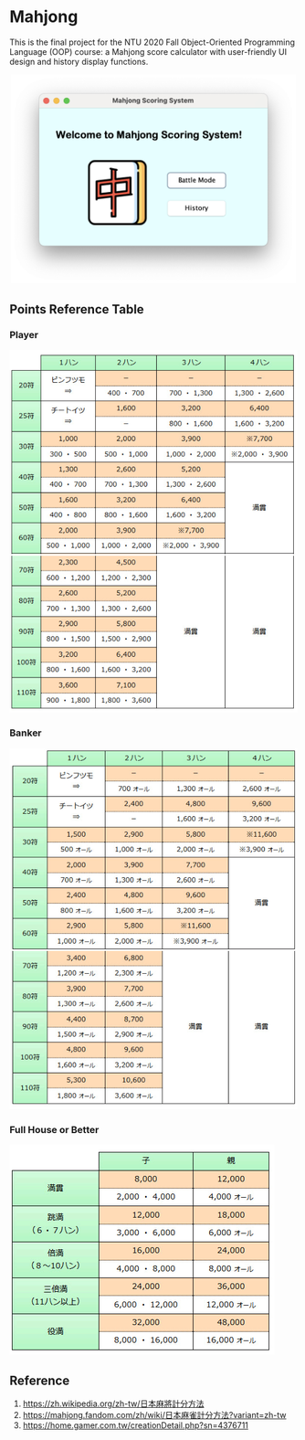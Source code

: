 # Mahjong

This is the final project for the NTU 2020 Fall Object-Oriented Programming Language (OOP) course: a Mahjong score calculator with user-friendly UI design and history display functions.

<p align="center"><img src="src/docs/Mahjong.png" width="500"></p>

## Points Reference Table

### Player

![](src/docs/Player_1.GIF)
![](src/docs/Player_2.GIF)

### Banker

![](src/docs/Banker_1.GIF)
![](src/docs/Banker_2.GIF)

### Full House or Better

![](src/docs/Full_House_or_Better.GIF)

## Reference

1. https://zh.wikipedia.org/zh-tw/日本麻將計分方法
2. https://mahjong.fandom.com/zh/wiki/日本麻雀計分方法?variant=zh-tw
3. https://home.gamer.com.tw/creationDetail.php?sn=4376711